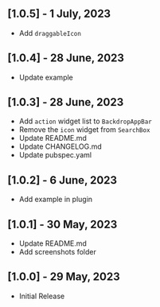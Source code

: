
## [1.0.5] - 1 July, 2023
- Add `draggableIcon`


## [1.0.4] - 28 June, 2023
- Update example


## [1.0.3] - 28 June, 2023
- Add `action` widget list to `BackdropAppBar`
- Remove the `icon` widget from `SearchBox`
- Update README.md
- Update CHANGELOG.md
- Update pubspec.yaml


## [1.0.2] - 6 June, 2023
- Add example in plugin


## [1.0.1] - 30 May, 2023
- Update README.md
- Add screenshots folder


## [1.0.0] - 29 May, 2023
- Initial Release